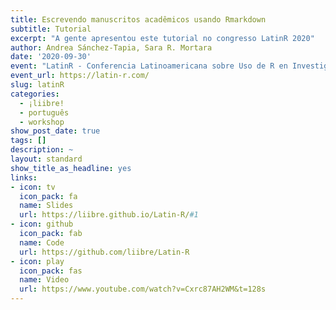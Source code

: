 ```yaml
---
title: Escrevendo manuscritos acadêmicos usando Rmarkdown
subtitle: Tutorial
excerpt: "A gente apresentou este tutorial no congresso LatinR 2020"
author: Andrea Sánchez-Tapia, Sara R. Mortara
date: '2020-09-30'
event: "LatinR - Conferencia Latinoamericana sobre Uso de R en Investigación + Desarrollo"
event_url: https://latin-r.com/
slug: latinR
categories:
  - ¡liibre!
  - português
  - workshop
show_post_date: true
tags: []
description: ~
layout: standard
show_title_as_headline: yes
links:
- icon: tv
  icon_pack: fa
  name: Slides
  url: https://liibre.github.io/Latin-R/#1
- icon: github
  icon_pack: fab
  name: Code
  url: https://github.com/liibre/Latin-R
- icon: play
  icon_pack: fas
  name: Video
  url: https://www.youtube.com/watch?v=Cxrc87AH2WM&t=128s
---
```

